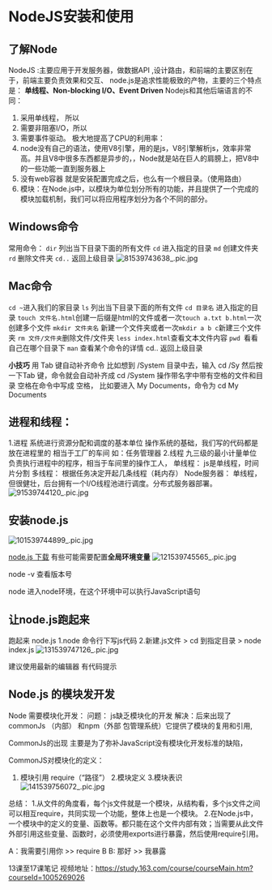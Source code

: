 #  NodeJS安装和使用
## 了解Node
NodeJS :主要应用于开发服务器，做数据API ,设计路由，和前端的主要区别在于，前端主要负责效果和交互、
node.js是追求性能极致的产物，主要的三个特点是：
**单线程、Non-blocking I/O、Event Driven**
Nodejs和其他后端语言的不同：
1. 采用单线程， 所以
2. 需要非阻塞I/O，所以
3. 需要事件驱动。
极大地提高了CPU的利用率：
1. node没有自己的语法，使用V8引擎，用的是js，V8引擎解析js，效率非常高。并且V8中很多东西都是异步的，，Node就是站在巨人的肩膀上，把V8中的一些功能一直到服务器上
2. 没有web容器 就是安装配置完成之后，也么有一个根目录。（使用路由）
4. 模块：在Node.js中，以模块为单位划分所有的功能，并且提供了一个完成的模块加载机制，我们可以将应用程序划分为各个不同的部分。


## **Windows命令**
常用命令：
`dir` 列出当下目录下面的所有文件
`cd` 进入指定的目录
`md` 创建文件夹
`rd` 删除文件夹
`cd..` 返回上级目录
![81539743638_.pic.jpg](https://upload-images.jianshu.io/upload_images/7072486-01dca1d0f6a9557b.jpg?imageMogr2/auto-orient/strip%7CimageView2/2/w/1240)


## **Mac命令**
`cd ~`进入我们的家目录
`ls` 列出当下目录下面的所有文件
`cd 目录名` 进入指定的目录
`touch 文件名.html`创建一后缀是html的文件或者一次`touch a.txt b.html`一次创建多个文件
`mkdir 文件夹名` 新建一个文件夹或者一次`mkdir a b c`新建三个文件夹
`rm 文件/文件夹`删除文件/文件夹
`less index.html`查看文本文件内容
`pwd `看看自己在哪个目录下
`man` 查看某个命令的详情
cd.. 返回上级目录

**小技巧**
用 Tab 键自动补齐命令 
比如想到 /System 目录中去，输入 cd /Sy 然后按一下Tab 键，命令就会自动补齐成 cd /System 
操作带名字中带有空格的文件和目录 
空格在命令中写成 空格， 比如要进入 My Documents，命令为 cd My Documents 

## 进程和线程：
  1.进程
     系统进行资源分配和调度的基本单位 操作系统的基础，我们写的代码都是放在进程里的 相当于工厂的车间 
     如：任务管理器
  2.线程
   九三级的最小计量单位 负责执行进程中的程序，相当于车间里的操作工人，
单线程：
    js是单线程，时间片分割
多线程：
   根据任务决定开起几条线程（耗内存）
Node服务器：
   单线程，但很健壮，后台拥有一个I/O线程池进行调度。分布式服务器部署。![91539744120_.pic.jpg](https://upload-images.jianshu.io/upload_images/7072486-9f4180b756ad90eb.jpg?imageMogr2/auto-orient/strip%7CimageView2/2/w/1240)


## 安装node.js
![101539744899_.pic.jpg](https://upload-images.jianshu.io/upload_images/7072486-80d875076390ef25.jpg?imageMogr2/auto-orient/strip%7CimageView2/2/w/1240)

[node.js 下载](https://nodejs.org/en/download/)
有些可能需要配置**全局环境变量**
![121539745565_.pic.jpg](https://upload-images.jianshu.io/upload_images/7072486-43497297131cb4b6.jpg?imageMogr2/auto-orient/strip%7CimageView2/2/w/1240)

node -v
查看版本号

node 进入node环境，在这个环境中可以执行JavaScript语句

## 让node.js跑起来

跑起来 node.js
 1.node 命令行下写js代码
 2.新建.js文件 > cd 到指定目录 > node index.js
![131539747126_.pic.jpg](https://upload-images.jianshu.io/upload_images/7072486-65fcfa08be5b8942.jpg?imageMogr2/auto-orient/strip%7CimageView2/2/w/1240)

建议使用最新的编辑器 有代码提示

## Node.js 的模块发开发
Node 需要模块化开发：
问题： js缺乏模块化的开发
解决：后来出现了commonJs （内部） 和npm（外部 包管理系统）它提供了模块的复用和引用,

CommonJs的出现 主要是为了弥补JavaScript没有模块化开发标准的缺陷，

CommonJS对模块化的定义：
1. 模块引用 require（“路径”）
2.模块定义
3.模块表识
![141539756072_.pic.jpg](https://upload-images.jianshu.io/upload_images/7072486-7fc679453ac23729.jpg?imageMogr2/auto-orient/strip%7CimageView2/2/w/1240)

总结：
1.从文件的角度看，每个js文件就是一个模块，从结构看，多个js文件之间可以相互require，共同实现一个功能，整体上也是一个模块。
2.在Node.js中，一个模块中的定义的变量、函数等。都只能在这个文件内部有效；当需要从此文件外部引用这些变量、函数时，必须使用exports进行暴露，然后使用require引用。

A：我需要引用你  >> require B
B:  那好 >> 我暴露

13课至17课笔记
视频地址：https://study.163.com/course/courseMain.htm?courseId=1005269026